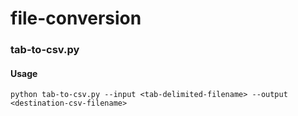 file-conversion
===============

### tab-to-csv.py

#### Usage

```
python tab-to-csv.py --input <tab-delimited-filename> --output <destination-csv-filename>
```
